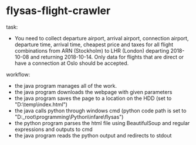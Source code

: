 # flysas-flight-crawler
task:
- You need to collect departure airport, arrival airport, connection airport, departure time, arrival time, cheapest price and taxes for all flight combinations from ARN (Stockholm) to LHR (London) departing 2018-10-08 and returning 2018-10-14. Only data for flights that are direct or have a connection at Oslo should be accepted.

workflow:
- the java program manages all of the work.
- the java program downloads the webpage with given parameters
- the java program saves the page to a location on the HDD (set to "D:\temp\index.html")
- the java calls python through windows cmd (python code path is set to "D:\_root\programming\Python\infare\flysas\")
- the python program parses the html file using BeautifulSoup and regular expressions and outputs to cmd
- the java program reads the python output and redirects to stdout
